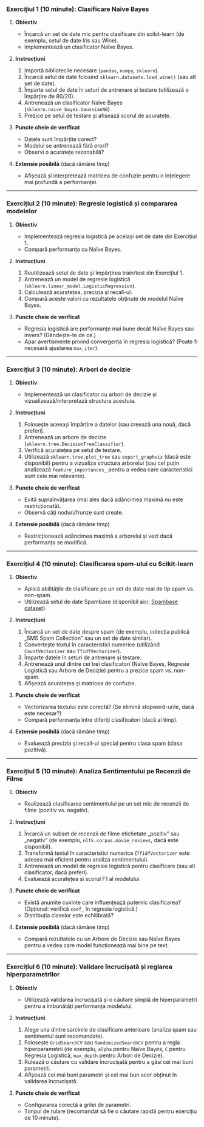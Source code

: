 ### Exercițiul 1 (10 minute): Clasificare Naïve Bayes

1. **Obiectiv**
   - Încarcă un set de date mic pentru clasificare din scikit-learn (de exemplu, setul de date Iris sau Wine).
   - Implementează un clasificator Naïve Bayes.

2. **Instrucțiuni**
   1. Importă bibliotecile necesare (`pandas`, `numpy`, `sklearn`).
   2. Încarcă setul de date folosind `sklearn.datasets.load_wine()` (sau alt set de date).
   3. Împarte setul de date în seturi de antrenare și testare (utilizează o împărțire de 80/20).
   4. Antrenează un clasificator Naïve Bayes (`sklearn.naive_bayes.GaussianNB`).
   5. Prezice pe setul de testare și afișează scorul de acuratețe.

3. **Puncte cheie de verificat**
   - Datele sunt împărțite corect?
   - Modelul se antrenează fără erori?
   - Observi o acuratețe rezonabilă?

4. **Extensie posibilă** (dacă rămâne timp)
   - Afișează și interpretează matricea de confuzie pentru o înțelegere mai profundă a performanței.

---

### Exercițiul 2 (10 minute): Regresie logistică și compararea modelelor

1. **Obiectiv**
   - Implementează regresia logistică pe același set de date din Exercițiul 1.
   - Compară performanța cu Naïve Bayes.

2. **Instrucțiuni**
   1. Reutilizează setul de date și împărțirea train/test din Exercițiul 1.
   2. Antrenează un model de regresie logistică (`sklearn.linear_model.LogisticRegression`).
   3. Calculează acuratețea, precizia și recall-ul.
   4. Compară aceste valori cu rezultatele obținute de modelul Naïve Bayes.

3. **Puncte cheie de verificat**
   - Regresia logistică are performanțe mai bune decât Naïve Bayes sau invers? (Gândește-te de ce.)
   - Apar avertismente privind convergența în regresia logistică? (Poate fi necesară ajustarea `max_iter`).

---

### Exercițiul 3 (10 minute): Arbori de decizie

1. **Obiectiv**
   - Implementează un clasificator cu arbori de decizie și vizualizează/interpretază structura acestuia.

2. **Instrucțiuni**
   1. Folosește aceeași împărțire a datelor (sau creează una nouă, dacă preferi).
   2. Antrenează un arbore de decizie (`sklearn.tree.DecisionTreeClassifier`).
   3. Verifică acuratețea pe setul de testare.
   4. Utilizează `sklearn.tree.plot_tree` sau `export_graphviz` (dacă este disponibil) pentru a vizualiza structura arborelui (sau cel puțin analizează `feature_importances_` pentru a vedea care caracteristici sunt cele mai relevante).

3. **Puncte cheie de verificat**
   - Evită supraînvățarea (mai ales dacă adâncimea maximă nu este restricționată).
   - Observă câți noduri/frunze sunt create.

4. **Extensie posibilă** (dacă rămâne timp)
   - Restricționează adâncimea maximă a arborelui și vezi dacă performanța se modifică.

---

### Exercițiul 4 (10 minute): Clasificarea spam-ului cu Scikit-learn

1. **Obiectiv**
   - Aplică abilitățile de clasificare pe un set de date real de tip spam vs. non-spam.
   - Utilizează setul de date Spambase (disponibil aici: [Spambase dataset](https://archive.ics.uci.edu/dataset/94/spambase)).

2. **Instrucțiuni**
   1. Încarcă un set de date despre spam (de exemplu, colecția publică „SMS Spam Collection” sau un set de date similar).
   2. Convertește textul în caracteristici numerice (utilizând `CountVectorizer` sau `TfidfVectorizer`).
   3. Împarte datele în seturi de antrenare și testare.
   4. Antrenează unul dintre cei trei clasificatori (Naïve Bayes, Regresie Logistică sau Arbore de Decizie) pentru a prezice spam vs. non-spam.
   5. Afișează acuratețea și matricea de confuzie.

3. **Puncte cheie de verificat**
   - Vectorizarea textului este corectă? (Se elimină stopword-urile, dacă este necesar?)
   - Compară performanța între diferiți clasificatori (dacă ai timp).

4. **Extensie posibilă** (dacă rămâne timp)
   - Evaluează precizia și recall-ul special pentru clasa spam (clasa pozitivă).

---

### Exercițiul 5 (10 minute): Analiza Sentimentului pe Recenzii de Filme

1. **Obiectiv**
   - Realizează clasificarea sentimentului pe un set mic de recenzii de filme (pozitiv vs. negativ).

2. **Instrucțiuni**
   1. Încarcă un subset de recenzii de filme etichetate „pozitiv” sau „negativ” (de exemplu, `nltk.corpus.movie_reviews`, dacă este disponibil).
   2. Transformă textul în caracteristici numerice (`TfidfVectorizer` este adesea mai eficient pentru analiza sentimentului).
   3. Antrenează un model de regresie logistică pentru clasificare (sau alt clasificator, dacă preferi).
   4. Evaluează acuratețea și scorul F1 al modelului.

3. **Puncte cheie de verificat**
   - Există anumite cuvinte care influențează puternic clasificarea? (Opțional: verifică `coef_` în regresia logistică.)
   - Distribuția claselor este echilibrată?

4. **Extensie posibilă** (dacă rămâne timp)
   - Compară rezultatele cu un Arbore de Decizie sau Naïve Bayes pentru a vedea care model funcționează mai bine pe text.

---

### Exercițiul 6 (10 minute): Validare încrucișată și reglarea hiperparametrilor

1. **Obiectiv**
   - Utilizează validarea încrucișată și o căutare simplă de hiperparametri pentru a îmbunătăți performanța modelului.

2. **Instrucțiuni**
   1. Alege una dintre sarcinile de clasificare anterioare (analiza spam sau sentimentul sunt recomandate).
   2. Folosește `GridSearchCV` sau `RandomizedSearchCV` pentru a regla hiperparametrii (de exemplu, `alpha` pentru Naïve Bayes, `C` pentru Regresia Logistică, `max_depth` pentru Arbori de Decizie).
   3. Rulează o căutare cu validare încrucișată pentru a găsi cei mai buni parametri.
   4. Afișează cei mai buni parametri și cel mai bun scor obținut în validarea încrucișată.

3. **Puncte cheie de verificat**
   - Configurarea corectă a grilei de parametri.
   - Timpul de rulare (recomandat să fie o căutare rapidă pentru exercițiu de 10 minute).